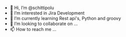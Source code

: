 - 👋 Hi, I’m @schittipolu
- 👀 I’m interested in Jira Development
- 🌱 I’m currently learning Rest api's, Python and groovy 
- 💞️ I’m looking to collaborate on ...
- 📫 How to reach me ...

<!---
schittipolu/schittipolu is a ✨ special ✨ repository because its `README.md` (this file) appears on your GitHub profile.
You can click the Preview link to take a look at your changes.
--->
